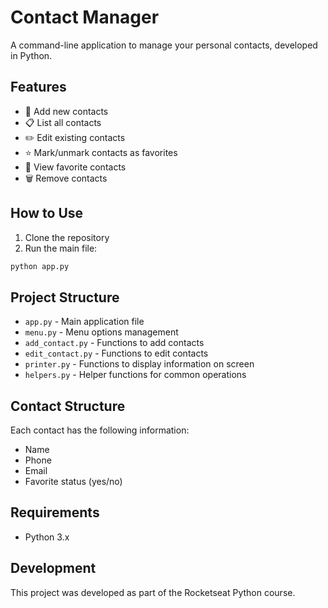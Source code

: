 # Contact Manager

A command-line application to manage your personal contacts, developed in Python.

## Features

- 📝 Add new contacts
- 📋 List all contacts
- ✏️ Edit existing contacts
- ⭐ Mark/unmark contacts as favorites
- 📑 View favorite contacts
- 🗑️ Remove contacts

## How to Use

1. Clone the repository
2. Run the main file:
```bash
python app.py
```

## Project Structure

- `app.py` - Main application file
- `menu.py` - Menu options management
- `add_contact.py` - Functions to add contacts
- `edit_contact.py` - Functions to edit contacts
- `printer.py` - Functions to display information on screen
- `helpers.py` - Helper functions for common operations

## Contact Structure

Each contact has the following information:
- Name
- Phone
- Email
- Favorite status (yes/no)

## Requirements

- Python 3.x

## Development

This project was developed as part of the Rocketseat Python course.